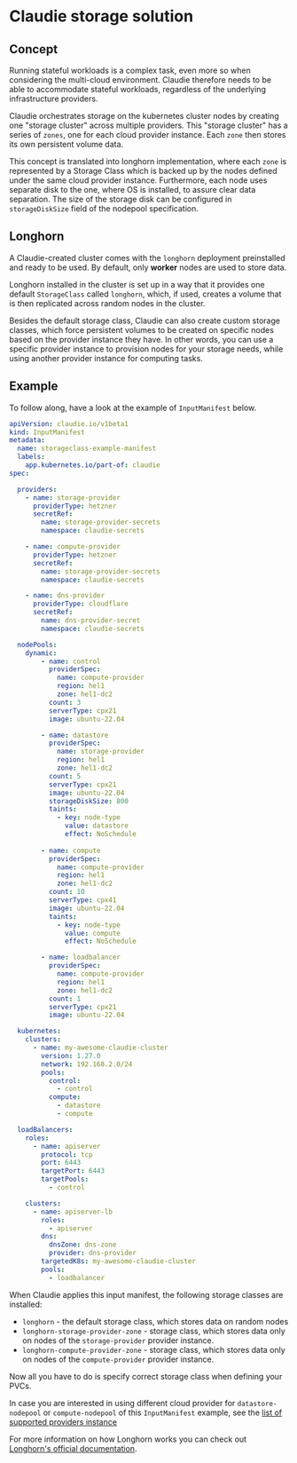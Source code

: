 # Claudie storage solution

## Concept

Running stateful workloads is a complex task, even more so when considering the multi-cloud environment. Claudie therefore needs to be able to accommodate stateful workloads, regardless of the underlying infrastructure providers.

Claudie orchestrates storage on the kubernetes cluster nodes by creating one "storage cluster" across multiple providers. This "storage cluster" has a series of `zones`, one for each cloud provider instance. Each `zone` then stores its own persistent volume data.

This concept is translated into longhorn implementation, where each `zone` is represented by a Storage Class which is backed up by the nodes defined under the same cloud provider instance. Furthermore, each node uses separate disk to the one, where OS is installed, to assure clear data separation. The size of the storage disk can be configured in `storageDiskSize` field of the nodepool specification.

## Longhorn

A Claudie-created cluster comes with the `longhorn` deployment preinstalled and ready to be used. By default, only **worker** nodes are used to store data.

Longhorn installed in the cluster is set up in a way that it provides one default `StorageClass` called `longhorn`, which, if used, creates a volume that is then replicated across random nodes in the cluster.

Besides the default storage class, Claudie can also create custom storage classes, which force persistent volumes to be created on specific nodes based on the provider instance they have. In other words, you can use a specific provider instance to provision nodes for your storage needs, while using another provider instance for computing tasks.

## Example

To follow along, have a look at the example of `InputManifest` below.

``` yaml title="storage-classes-example.yaml"
apiVersion: claudie.io/v1beta1
kind: InputManifest
metadata:
  name: storageclass-example-manifest
  labels:
    app.kubernetes.io/part-of: claudie
spec:

  providers:
    - name: storage-provider
      providerType: hetzner
      secretRef:
        name: storage-provider-secrets
        namespace: claudie-secrets

    - name: compute-provider
      providerType: hetzner
      secretRef:
        name: storage-provider-secrets
        namespace: claudie-secrets

    - name: dns-provider
      providerType: cloudflare
      secretRef:
        name: dns-provider-secret
        namespace: claudie-secrets

  nodePools:
    dynamic:
        - name: control
          providerSpec:
            name: compute-provider
            region: hel1
            zone: hel1-dc2
          count: 3
          serverType: cpx21
          image: ubuntu-22.04

        - name: datastore
          providerSpec:
            name: storage-provider
            region: hel1
            zone: hel1-dc2
          count: 5
          serverType: cpx21
          image: ubuntu-22.04
          storageDiskSize: 800
          taints:
            - key: node-type
              value: datastore
              effect: NoSchedule
  
        - name: compute
          providerSpec:
            name: compute-provider
            region: hel1
            zone: hel1-dc2
          count: 10
          serverType: cpx41
          image: ubuntu-22.04
          taints:
            - key: node-type
              value: compute
              effect: NoSchedule

        - name: loadbalancer
          providerSpec:
            name: compute-provider
            region: hel1
            zone: hel1-dc2
          count: 1
          serverType: cpx21
          image: ubuntu-22.04

  kubernetes:
    clusters:
      - name: my-awesome-claudie-cluster
        version: 1.27.0
        network: 192.168.2.0/24
        pools:
          control:
            - control
          compute:
            - datastore
            - compute

  loadBalancers:
    roles:
      - name: apiserver
        protocol: tcp
        port: 6443
        targetPort: 6443
        targetPools: 
          - control

    clusters:
      - name: apiserver-lb
        roles:
          - apiserver
        dns:
          dnsZone: dns-zone
          provider: dns-provider
        targetedK8s: my-awesome-claudie-cluster
        pools:
          - loadbalancer
```

When Claudie applies this input manifest, the following storage classes are installed:

- `longhorn` - the default storage class, which stores data on random nodes
- `longhorn-storage-provider-zone` - storage class, which stores data only on nodes of the `storage-provider` provider instance.
- `longhorn-compute-provider-zone` - storage class, which stores data only on nodes of the `compute-provider` provider instance.

Now all you have to do is specify correct storage class when defining your PVCs.

In case you are interested in using different cloud provider for `datastore-nodepool` or `compute-nodepool` of this `InputManifest` example, see the [list of supported providers instance](../getting-started/detailed-guide.md#supported-providers)

For more information on how Longhorn works you can check out [Longhorn's official documentation](https://longhorn.io/docs/1.4.0/what-is-longhorn/).
